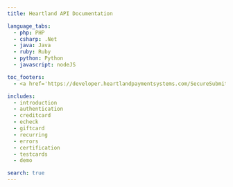```yaml
---
title: Heartland API Documentation

language_tabs:
  - php: PHP
  - csharp: .Net
  - java: Java
  - ruby: Ruby
  - python: Python
  - javascript: nodeJS

toc_footers:
  - <a href='https://developer.heartlandpaymentsystems.com/SecureSubmit/Account/Register' target='_blank'>Sign Up for Sandbox API Keys</a>

includes:
  - introduction
  - authentication
  - creditcard
  - echeck
  - giftcard
  - recurring
  - errors
  - certification
  - testcards
  - demo

search: true
---
```


